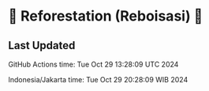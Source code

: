 
# 🌳 Reforestation (Reboisasi) 🌲

## Last Updated

GitHub Actions time: Tue Oct 29 13:28:09 UTC 2024

Indonesia/Jakarta time: Tue Oct 29 20:28:09 WIB 2024
